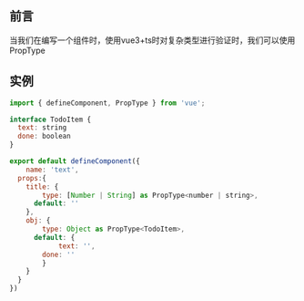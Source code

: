 ## 前言

当我们在编写一个组件时，使用vue3+ts时对复杂类型进行验证时，我们可以使用PropType

## 实例

```js
import { defineComponent, PropType } from 'vue';

interface TodoItem {
  text: string
  done: boolean
}

export default defineComponent({
	name: 'text',
  props:{
  	title: {
    	type: [Number | String] as PropType<number | string>,
      default: ''
    },
    obj: {
    	type: Object as PropType<TodoItem>,
      default: {
    		text: '',
      	done: ''
    	}
    }
  }
})
```